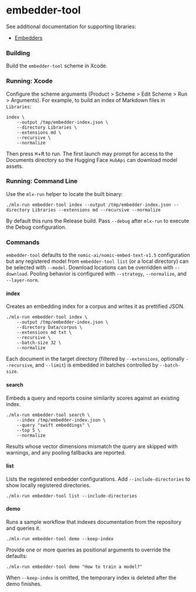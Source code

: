 # embedder-tool

See additional documentation for supporting libraries:

- [Embedders](../../Libraries/Embedders/README.md)

### Building

Build the `embedder-tool` scheme in Xcode.

### Running: Xcode

Configure the scheme arguments (Product > Scheme > Edit Scheme > Run > Arguments). For example, to build an index of Markdown files in `Libraries`:

```
index \
    --output /tmp/embedder-index.json \
    --directory Libraries \
    --extensions md \
    --recursive \
    --normalize
```

Then press <kbd>⌘</kbd>+<kbd>R</kbd> to run. The first launch may prompt for access to the Documents directory so the Hugging Face `HubApi` can download model assets.

### Running: Command Line

Use the `mlx-run` helper to locate the built binary:

```
./mlx-run embedder-tool index --output /tmp/embedder-index.json --directory Libraries --extensions md --recursive --normalize
```

By default this runs the Release build. Pass `--debug` after `mlx-run` to execute the Debug configuration.

### Commands

`embedder-tool` defaults to the `nomic-ai/nomic-embed-text-v1.5` configuration but any registered model from `embedder-tool list` (or a local directory) can be selected with `--model`. Download locations can be overridden with `--download`. Pooling behavior is configured with `--strategy`, `--normalize`, and `--layer-norm`.

#### index

Creates an embedding index for a corpus and writes it as prettified JSON.

```
./mlx-run embedder-tool index \
    --output /tmp/embedder-index.json \
    --directory Data/corpus \
    --extensions md txt \
    --recursive \
    --batch-size 32 \
    --normalize
```

Each document in the target directory (filtered by `--extensions`, optionally `--recursive`, and `--limit`) is embedded in batches controlled by `--batch-size`.

#### search

Embeds a query and reports cosine similarity scores against an existing index.

```
./mlx-run embedder-tool search \
    --index /tmp/embedder-index.json \
    --query "swift embeddings" \
    --top 5 \
    --normalize
```

Results whose vector dimensions mismatch the query are skipped with warnings, and any pooling fallbacks are reported.

#### list

Lists the registered embedder configurations. Add `--include-directories` to show locally registered directories.

```
./mlx-run embedder-tool list --include-directories
```

#### demo

Runs a sample workflow that indexes documentation from the repository and queries it.

```
./mlx-run embedder-tool demo --keep-index
```

Provide one or more queries as positional arguments to override the defaults:

```
./mlx-run embedder-tool demo "How to train a model?"
```

When `--keep-index` is omitted, the temporary index is deleted after the demo finishes.